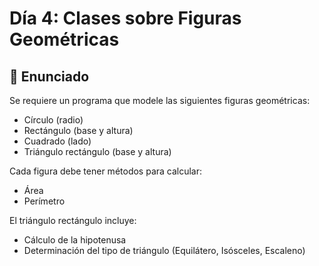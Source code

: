 # Día 4: Clases sobre Figuras Geométricas

## 📌 Enunciado
Se requiere un programa que modele las siguientes figuras geométricas:
- Círculo (radio)
- Rectángulo (base y altura)
- Cuadrado (lado)
- Triángulo rectángulo (base y altura)

Cada figura debe tener métodos para calcular:
- Área
- Perímetro

El triángulo rectángulo incluye:
- Cálculo de la hipotenusa
- Determinación del tipo de triángulo (Equilátero, Isósceles, Escaleno)